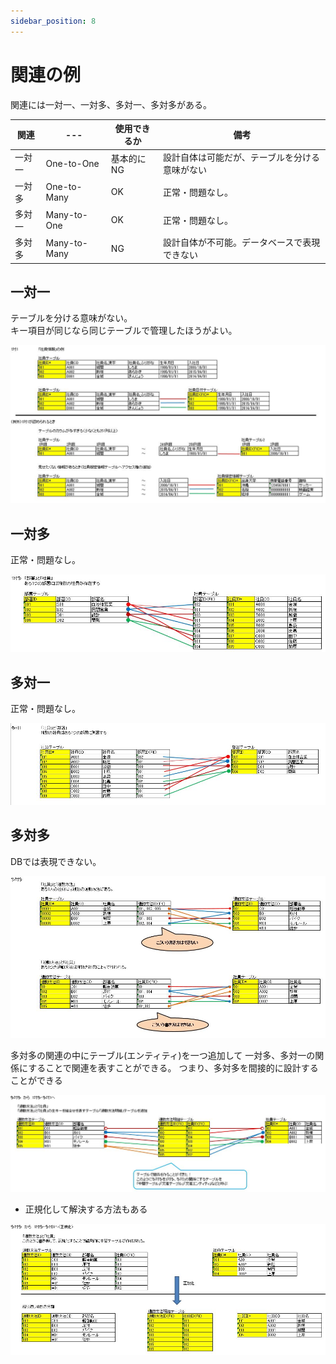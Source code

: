 ```yaml
---
sidebar_position: 8
---
```


# 関連の例

関連には一対一、一対多、多対一、多対多がある。

|関連|---|使用できるか|備考|  
|---|---|---|---|
|一対一|One-to-One|基本的にNG|設計自体は可能だが、テーブルを分ける意味がない|  
|一対多|One-to-Many|OK|正常・問題なし。|  
|多対一|Many-to-One|OK|正常・問題なし。|  
|多対多|Many-to-Many|NG|設計自体が不可能。データベースで表現できない|  

## 一対一

テーブルを分ける意味がない。  
キー項目が同じなら同じテーブルで管理したほうがよい。  

![example_one-to-one.jpg](./images/example_one-to-one.jpg)

## 一対多

正常・問題なし。

![example_one-to-many.jpg](./images/example_one-to-many.jpg)

## 多対一

正常・問題なし。

![example_many-to-one.jpg](./images/example_many-to-one.jpg)

## 多対多

DBでは表現できない。

![example_many-to-many.jpg](./images/example_many-to-many.jpg)

多対多の関連の中にテーブル(エンティティ)を一つ追加して 
一対多、多対一の関係にすることで関連を表すことができる。
つまり、多対多を間接的に設計することができる

![example_solve_many_to_many.jpg](./images/example_solve_many_to_many.jpg)

- 正規化して解決する方法もある

![example_solve_normalization_many_to_many.jpg](./images/example_solve_normalization_many_to_many.jpg)
